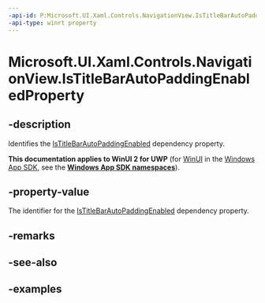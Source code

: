 ```yaml
---
-api-id: P:Microsoft.UI.Xaml.Controls.NavigationView.IsTitleBarAutoPaddingEnabledProperty
-api-type: winrt property
---
```


# Microsoft.UI.Xaml.Controls.NavigationView.IsTitleBarAutoPaddingEnabledProperty

<!--
public static Windows.UI.Xaml.DependencyProperty IsTitleBarAutoPaddingEnabledProperty { get; }
-->

## -description

Identifies the [IsTitleBarAutoPaddingEnabled](navigationview_istitlebarautopaddingenabled.md) dependency property.

**This documentation applies to WinUI 2 for UWP** (for [WinUI](/windows/apps/winui/winui3/) in the [Windows App SDK](/windows/apps/windows-app-sdk/), see the **[Windows App SDK namespaces](/windows/windows-app-sdk/api/winrt/)**).

## -property-value

The identifier for the [IsTitleBarAutoPaddingEnabled](navigationview_istitlebarautopaddingenabled.md) dependency property.

## -remarks

## -see-also

## -examples

